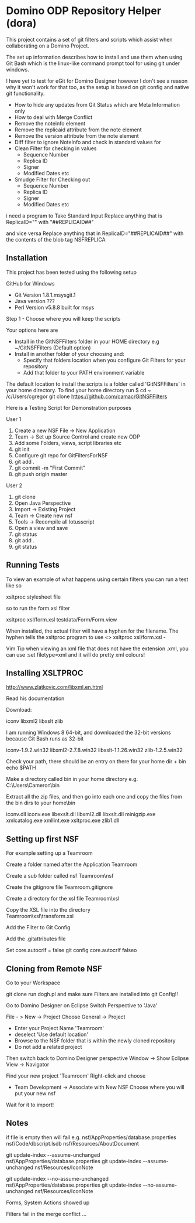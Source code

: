 Domino ODP Repository Helper (dora)
===================

This project contains a set of git filters and scripts which assist when collaborating on a Domino Project.

The set up information describes how to install and use them when using Git Bash which is the linux-like command prompt tool for using git under windows.

I have yet to test for eGit for Domino Designer however I don't see a reason why it won't work for that too, as the setup is based on git config and native git functionality.

* How to hide any updates from Git Status which are Meta Information only
* How to deal with Merge Conflict
* Remove the noteinfo element
* Remove the replicaid attribute from the note element
* Remove the version attribute from the note element
* Diff filter to ignore NoteInfo and check in standard values for 
* Clean Filter for checking in values
  * Sequence Number
  * Replica ID
  * Signer
  * Modified Dates etc
* Smudge Filter for Checking out
  * Sequence Number
  * Replica ID
  * Signer
  * Modified Dates etc


i need a program to
Take Standard Input
Replace anything that is ReplicaID="" with "##REPLICAID##"

and vice versa
Replace anything that in ReplicaID="##REPLICAID##" with the contents of the blob tag NSFREPLICA


Installation
------------------

This project has been tested using the following setup

GitHub for Windows
  - Git Version 1.8.1.msysgit.1
  - Java version ???
  - Perl Version v5.8.8 built for msys

Step 1 - Choose where you will keep the scripts

Your options here are
  * Install in the GitNSFFilters folder in your HOME directory e.g ~/GitNSFFilters (Default option)
  * Install in another folder of your choosing and:
      * Specify that folders location when you configure Git Filters for your repository
      * Add that folder to your PATH environment variable 

The default location to install the scripts is a folder called 'GitNSFFilters' in your home directory. 
To find your home directory run 
$ cd ~
/c/Users/cgregor
git clone https://github.com/camac/GitNSFFilters


Here is a Testing Script for Demonstration purposes

User 1
1. Create a new NSF File -> New Application
1. Team -> Set up Source Control and create new ODP
1. Add some Folders, views, script libraries etc
1. git init
1. Configure git repo for GitFiltersForNSF
1. git add .
1. git commit -m "First Commit"
1. git push origin master

User 2
1. git clone <remote-repo-location>
1. Open Java Perspective
1. Import -> Existing Project
1. Team -> Create new nsf
1. Tools -> Recompile all lotusscript
1. Open a view and save
1. git status
1. git add .
1. git status


Running Tests
----------------

To view an example of what happens using certain filters you can run a test like so

xsltproc stylesheet file

so to run the form.xsl filter 

xsltproc xsl/form.xsl testdata/Form/Form.view

When installed, the actual filter will have a hyphen for the filename. The hyphen tells the xsltproc program to use <<stdin>>
xsltproc xsl/form.xsl -


Vim Tip
when viewing an xml file that does not have the extension .xml, you can use
:set filetype=xml
and it will do pretty xml colours!



Installing XSLTPROC
-------------------

http://www.zlatkovic.com/libxml.en.html

Read his documentation

Download:

iconv
libxml2
libxslt
zlib

I am running Windows 8 64-bit, and downloaded the 32-bit versions because Git Bash runs as 32-bit 

iconv-1.9.2.win32
libxml2-2.7.8.win32
libxslt-1.1.26.win32
zlib-1.2.5.win32

Check your path, there should be an entry on there for your home dir + bin
echo $PATH

Make a directory called bin in your home directory
e.g.
C:\Users\Cameron\bin

Extract all the zip files, and then go into each one and copy the files from the bin dirs to your home\bin 

iconv.dll
iconv.exe
libexslt.dll
libxml2.dll
libxslt.dll
minigzip.exe
xmlcatalog.exe
xmllint.exe
xsltproc.exe
zlib1.dll



Setting up first NSF
--------------------
For example setting up a Teamroom


Create a folder named after the Application
Teamroom

Create a sub folder called nsf
Teamroom\nsf

Create the gitignore file
Teamroom\.gitignore

Create a directory for the xsl file
Teamroom\xsl

Copy the XSL file into the directory  
Teamroom\xsl\transform.xsl

Add the Filter to Git Config

Add the .gitattributes file

Set core.autocrlf = false
git config core.autocrlf falseo

Cloning from Remote NSF
-----------------------
Go to your Workspace

git clone <repo> <directory>
run dogh.pl and make sure Filters are installed into git Config!!

Go to Domino Designer on Eclipse
Switch Perspective to 'Java'

File - > New -> Project
Choose General -> Project
  - Enter your Project Name 'Teamroom'
  - deselect 'Use default location'
  - Browse to the NSF folder that is within the newly cloned repository
  - Do not add a related project

Then switch back to Domino Designer perspective
Window -> Show Eclipse View -> Navigator

Find your new project 'Teamroom'
Right-click and choose
  - Team Development -> Associate with New NSF
Choose where you will put your new nsf

Wait for it to import!





Notes
-----

if file is empty then will fail e.g.
nsf/AppProperties/database.properties
nsf/Code/dbscript.lsdb
nsf/Resources/AboutDocument


git update-index --assume-unchanged nsf/AppProperties/database.properties
git update-index --assume-unchanged nsf/Resources/IconNote

git update-index --no-assume-unchanged nsf/AppProperties/database.properties
git update-index --no-assume-unchanged nsf/Resources/IconNote


Forms, System Actions showed up

Filters fail in the merge conflict ...
